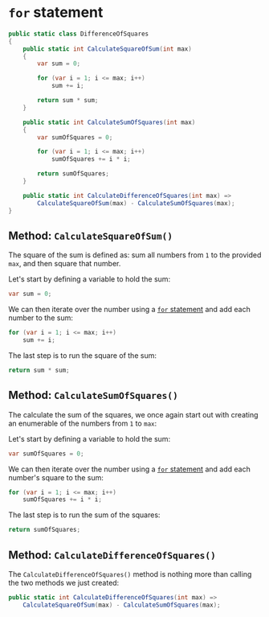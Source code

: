 # `for` statement

```csharp
public static class DifferenceOfSquares
{
    public static int CalculateSquareOfSum(int max)
    {
        var sum = 0;

        for (var i = 1; i <= max; i++)
            sum += i;

        return sum * sum;
    }

    public static int CalculateSumOfSquares(int max)
    {
        var sumOfSquares = 0;

        for (var i = 1; i <= max; i++)
            sumOfSquares += i * i;

        return sumOfSquares;
    }

    public static int CalculateDifferenceOfSquares(int max) =>
        CalculateSquareOfSum(max) - CalculateSumOfSquares(max);
}
```

## Method: `CalculateSquareOfSum()`

The square of the sum is defined as: sum all numbers from `1` to the provided `max`, and then square that number.

Let's start by defining a variable to hold the sum:

```csharp
var sum = 0;
```

We can then iterate over the number using a [`for` statement][for-statement] and add each number to the sum:

```csharp
for (var i = 1; i <= max; i++)
    sum += i;
```

The last step is to run the square of the sum:

```csharp
return sum * sum;
```

## Method: `CalculateSumOfSquares()`

The calculate the sum of the squares, we once again start out with creating an enumerable of the numbers from `1` to `max`:

Let's start by defining a variable to hold the sum:

```csharp
var sumOfSquares = 0;
```

We can then iterate over the number using a [`for` statement][for-statement] and add each number's square to the sum:

```csharp
for (var i = 1; i <= max; i++)
    sumOfSquares += i * i;
```

The last step is to run the sum of the squares:

```csharp
return sumOfSquares;
```

## Method: `CalculateDifferenceOfSquares()`

The `CalculateDifferenceOfSquares()` method is nothing more than calling the two methods we just created:

```csharp
public static int CalculateDifferenceOfSquares(int max) =>
    CalculateSquareOfSum(max) - CalculateSumOfSquares(max);
```

[for-statement]: https://learn.microsoft.com/en-us/dotnet/csharp/language-reference/statements/iteration-statements#the-for-statement
